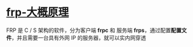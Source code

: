 

# [frp-大概原理](../index/frp.md#frp-大概原理)


FRP 是 C / S 架构的软件，分为客户端 **frpc** 和 服务端 **frps**，通过配置**配置文件**，并且需要一台具有外网 IP 的服务器，就可以实内网穿透


